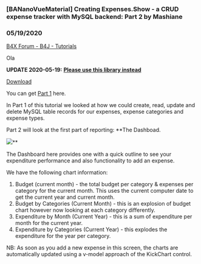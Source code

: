 ### [BANanoVueMaterial] Creating Expenses.Show - a CRUD expense tracker with MySQL backend: Part 2 by Mashiane
### 05/19/2020
[B4X Forum - B4J - Tutorials](https://www.b4x.com/android/forum/threads/114047/)

Ola  
  
**UPDATE 2020-05-19:** [**Please use this library instead**](https://www.b4x.com/android/forum/threads/bananoconnect-bananosql-sqlite-mysql-mssql-library.117956/)  
  
[Download](https://github.com/Mashiane/BANanoVueMaterial)  
  
You can get [Part 1](https://www.b4x.com/android/forum/threads/bananovuematerial-creating-expenses-show-a-crud-expense-tracker-with-mysql-backend-part-1.114028) here.  
  
In Part 1 of this tutorial we looked at how we could create, read, update and delete MySQL table records for our expenses, expense categories and expense types.  
  
Part 2 will look at the first part of reporting: **The Dashboad.  
  
![](https://www.b4x.com/android/forum/attachments/88808)**  
  
The Dashboard here provides one with a quick outline to see your expenditure performance and also functionality to add an expense.  
  
  
  
We have the following chart information:  

1. Budget (current month) - the total budget per category & expenses per category for the current month. This uses the current computer date to get the current year and current month.
2. Budget by Categories (Current Month) - this is an explosion of budget chart however now looking at each category differently.
3. Expenditure by Month (Current Year) - this is a sum of expenditure per month for the current year.
4. Expenditure by Categories (Current Year) - this explodes the expenditure for the year per category.

NB: As soon as you add a new expense in this screen, the charts are automatically updated using a v-model approach of the KickChart control.